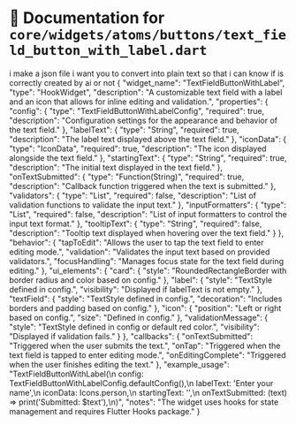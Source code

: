 # 📘 Documentation for `core/widgets/atoms/buttons/text_field_button_with_label.dart`

i make a json file i want you to convert into plain text so that i can know if is correctly created by ai or not {
  "widget_name": "TextFieldButtonWithLabel",
  "type": "HookWidget",
  "description": "A customizable text field with a label and an icon that allows for inline editing and validation.",
  "properties": {
    "config": {
      "type": "TextFieldButtonWithLabelConfig",
      "required": true,
      "description": "Configuration settings for the appearance and behavior of the text field."
    },
    "labelText": {
      "type": "String",
      "required": true,
      "description": "The label text displayed above the text field."
    },
    "iconData": {
      "type": "IconData",
      "required": true,
      "description": "The icon displayed alongside the text field."
    },
    "startingText": {
      "type": "String",
      "required": true,
      "description": "The initial text displayed in the text field."
    },
    "onTextSubmitted": {
      "type": "Function(String)",
      "required": true,
      "description": "Callback function triggered when the text is submitted."
    },
    "validators": {
      "type": "List<ValidatorFunction>",
      "required": false,
      "description": "List of validation functions to validate the input text."
    },
    "inputFormatters": {
      "type": "List<TextInputFormatter>",
      "required": false,
      "description": "List of input formatters to control the input text format."
    },
    "tooltipText": {
      "type": "String",
      "required": false,
      "description": "Tooltip text displayed when hovering over the text field."
    }
  },
  "behavior": {
    "tapToEdit": "Allows the user to tap the text field to enter editing mode.",
    "validation": "Validates the input text based on provided validators.",
    "focusHandling": "Manages focus state for the text field during editing."
  },
  "ui_elements": {
    "card": {
      "style": "RoundedRectangleBorder with border radius and color based on config."
    },
    "label": {
      "style": "TextStyle defined in config.",
      "visibility": "Displayed if labelText is not empty."
    },
    "textField": {
      "style": "TextStyle defined in config.",
      "decoration": "Includes borders and padding based on config."
    },
    "icon": {
      "position": "Left or right based on config.",
      "size": "Defined in config."
    },
    "validationMessage": {
      "style": "TextStyle defined in config or default red color.",
      "visibility": "Displayed if validation fails."
    }
  },
  "callbacks": {
    "onTextSubmitted": "Triggered when the user submits the text.",
    "onTap": "Triggered when the text field is tapped to enter editing mode.",
    "onEditingComplete": "Triggered when the user finishes editing the text."
  },
  "example_usage": "TextFieldButtonWithLabel(\n  config: TextFieldButtonWithLabelConfig.defaultConfig(),\n  labelText: 'Enter your name',\n  iconData: Icons.person,\n  startingText: '',\n  onTextSubmitted: (text) => print('Submitted: $text'),\n)",
  "notes": "The widget uses hooks for state management and requires Flutter Hooks package."
}
